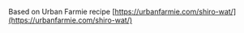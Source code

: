Based on Urban Farmie recipe
[https://urbanfarmie.com/shiro-wat/](https://urbanfarmie.com/shiro-wat/)